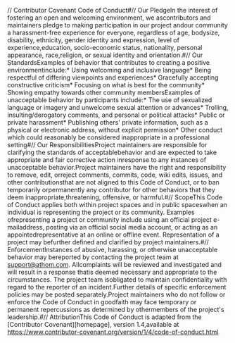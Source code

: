 // Contributor Covenant Code of Conduct#// Our PledgeIn the interest of fostering an open and welcoming environment, we ascontributors and maintainers pledge to making participation in our project andour community a harassment-free experience for everyone, regardless of age, bodysize, disability, ethnicity, gender identity and expression, level of experience,education, socio-economic status, nationality, personal appearance, race,religion, or sexual identity and orientation.#// Our StandardsExamples of behavior that contributes to creating a positive environmentinclude:* Using welcoming and inclusive language* Being respectful of differing viewpoints and experiences* Gracefully accepting constructive criticism* Focusing on what is best for the community* Showing empathy towards other community membersExamples of unacceptable behavior by participants include:* The use of sexualized language or imagery and unwelcome sexual attention or advances* Trolling, insulting/derogatory comments, and personal or political attacks* Public or private harassment* Publishing others' private information, such as a physical or electronic address, without explicit permission* Other conduct which could reasonably be considered inappropriate in a professional setting#// Our ResponsibilitiesProject maintainers are responsible for clarifying the standards of acceptablebehavior and are expected to take appropriate and fair corrective action inresponse to any instances of unacceptable behavior.Project maintainers have the right and responsibility to remove, edit, orreject comments, commits, code, wiki edits, issues, and other contributionsthat are not aligned to this Code of Conduct, or to ban temporarily orpermanently any contributor for other behaviors that they deem inappropriate,threatening, offensive, or harmful.#// ScopeThis Code of Conduct applies both within project spaces and in public spaceswhen an individual is representing the project or its community. Examples ofrepresenting a project or community include using an official project e-mailaddress, posting via an official social media account, or acting as an appointedrepresentative at an online or offline event. Representation of a project may befurther defined and clarified by project maintainers.#// EnforcementInstances of abusive, harassing, or otherwise unacceptable behavior may bereported by contacting the project team at support@athom.com. Allcomplaints will be reviewed and investigated and will result in a response thatis deemed necessary and appropriate to the circumstances. The project team isobligated to maintain confidentiality with regard to the reporter of an incident.Further details of specific enforcement policies may be posted separately.Project maintainers who do not follow or enforce the Code of Conduct in goodfaith may face temporary or permanent repercussions as determined by othermembers of the project's leadership.#// AttributionThis Code of Conduct is adapted from the [Contributor Covenant][homepage], version 1.4,available at https://www.contributor-covenant.org/version/1/4/code-of-conduct.html